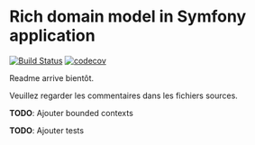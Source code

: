 Rich domain model in Symfony application
========================================

[![Build Status](https://travis-ci.org/vria/symfony-rich-domain-model.svg?branch=master)](https://travis-ci.org/vria/symfony-rich-domain-model)
[![codecov](https://codecov.io/gh/vria/symfony-rich-domain-model/branch/master/graph/badge.svg)](https://codecov.io/gh/vria/symfony-rich-domain-model)

Readme arrive bientôt.

Veuillez regarder les commentaires dans les fichiers sources.

**TODO**: Ajouter bounded contexts

**TODO**: Ajouter tests
